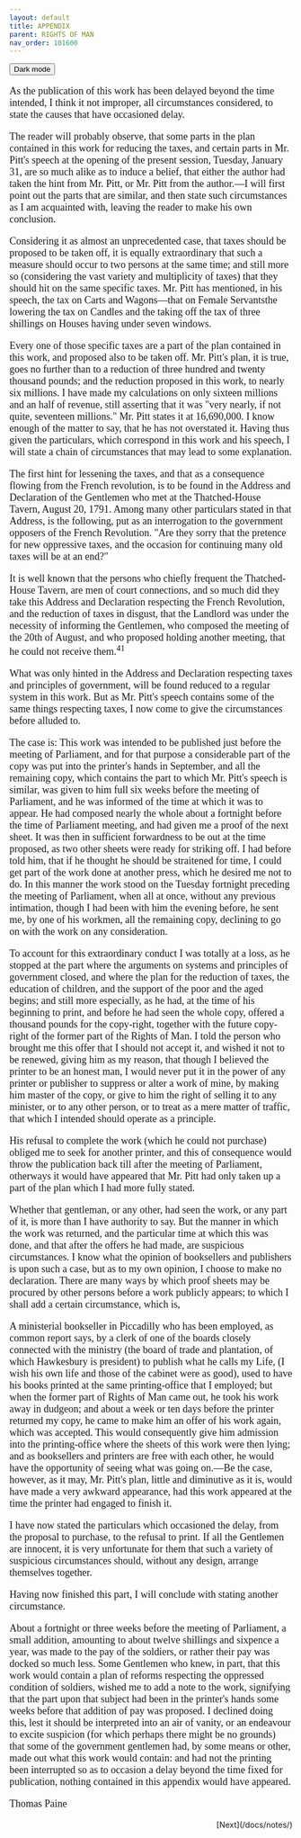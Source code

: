 ```yaml
---
layout: default
title: APPENDIX 
parent: RIGHTS OF MAN
nav_order: 101600
---
```

<button class="btn js-toggle-dark-mode">Dark mode</button>

<script>
const toggleDarkMode = document.querySelector('.js-toggle-dark-mode');

jtd.addEvent(toggleDarkMode, 'click', function(){
  if (jtd.getTheme() === 'dark') {
    jtd.setTheme('light');
    toggleDarkMode.textContent = 'Preview dark color scheme';
  } else {
    jtd.setTheme('dark');
    toggleDarkMode.textContent = 'Return to the light side';
  }
});
</script>

<div style='font-family: "Times New Roman", Times, serif; font-size: 18px' markdown="1">

As the publication of this work has been delayed beyond the time intended, I think it not improper, all circumstances considered, to state the causes that have occasioned delay.

The reader will probably observe, that some parts in the plan contained in this work for reducing the taxes, and certain parts in Mr. Pitt's speech at the opening of the present session, Tuesday, January 31, are so much alike as to induce a belief, that either the author had taken the hint from Mr. Pitt, or Mr. Pitt from the author.—I will first point out the parts that are similar, and then state such circumstances as I am acquainted with, leaving the reader to make his own conclusion.

Considering it as almost an unprecedented case, that taxes should be proposed to be taken off, it is equally extraordinary that such a measure should occur to two persons at the same time; and still more so (considering the vast variety and multiplicity of taxes) that they should hit on the same specific taxes. Mr. Pitt has mentioned, in his speech, the tax on Carts and Wagons—that on Female Servantsthe lowering the tax on Candles and the taking off the tax of three shillings on Houses having under seven windows.

Every one of those specific taxes are a part of the plan contained in this work, and proposed also to be taken off. Mr. Pitt's plan, it is true, goes no further than to a reduction of three hundred and twenty thousand pounds; and the reduction proposed in this work, to nearly six millions. I have made my calculations on only sixteen millions and an half of revenue, still asserting that it was "very nearly, if not quite, seventeen millions." Mr. Pitt states it at 16,690,000. I know enough of the matter to say, that he has not overstated it. Having thus given the particulars, which correspond in this work and his speech, I will state a chain of circumstances that may lead to some explanation.

The first hint for lessening the taxes, and that as a consequence flowing from the French revolution, is to be found in the Address and Declaration of the Gentlemen who met at the Thatched-House Tavern, August 20, 1791. Among many other particulars stated in that Address, is the following, put as an interrogation to the government opposers of the French Revolution. "Are they sorry that the pretence for new oppressive taxes, and the occasion for continuing many old taxes will be at an end?"

It is well known that the persons who chiefly frequent the Thatched-House Tavern, are men of court connections, and so much did they take this Address and Declaration respecting the French Revolution, and the reduction of taxes in disgust, that the Landlord was under the necessity of informing the Gentlemen, who composed the meeting of the 20th of August, and who proposed holding another meeting, that he could not receive them.<sup>41</sup>

What was only hinted in the Address and Declaration respecting taxes and principles of government, will be found reduced to a regular system in this work. But as Mr. Pitt's speech contains some of the same things respecting taxes, I now come to give the circumstances before alluded to.

The case is: This work was intended to be published just before the meeting of Parliament, and for that purpose a considerable part of the copy was put into the printer's hands in September, and all the remaining copy, which contains the part to which Mr. Pitt's speech is similar, was given to him full six weeks before the meeting of Parliament, and he was informed of the time at which it was to appear. He had composed nearly the whole about a fortnight before the time of Parliament meeting, and had given me a proof of the next sheet. It was then in sufficient forwardness to be out at the time proposed, as two other sheets were ready for striking off. I had before told him, that if he thought he should be straitened for time, I could get part of the work done at another press, which he desired me not to do. In this manner the work stood on the Tuesday fortnight preceding the meeting of Parliament, when all at once, without any previous intimation, though I had been with him the evening before, he sent me, by one of his workmen, all the remaining copy, declining to go on with the work on any consideration.

To account for this extraordinary conduct I was totally at a loss, as he stopped at the part where the arguments on systems and principles of government closed, and where the plan for the reduction of taxes, the education of children, and the support of the poor and the aged begins; and still more especially, as he had, at the time of his beginning to print, and before he had seen the whole copy, offered a thousand pounds for the copy-right, together with the future copy-right of the former part of the Rights of Man. I told the person who brought me this offer that I should not accept it, and wished it not to be renewed, giving him as my reason, that though I believed the printer to be an honest man, I would never put it in the power of any printer or publisher to suppress or alter a work of mine, by making him master of the copy, or give to him the right of selling it to any minister, or to any other person, or to treat as a mere matter of traffic, that which I intended should operate as a principle.

His refusal to complete the work (which he could not purchase) obliged me to seek for another printer, and this of consequence would throw the publication back till after the meeting of Parliament, otherways it would have appeared that Mr. Pitt had only taken up a part of the plan which I had more fully stated.

Whether that gentleman, or any other, had seen the work, or any part of it, is more than I have authority to say. But the manner in which the work was returned, and the particular time at which this was done, and that after the offers he had made, are suspicious circumstances. I know what the opinion of booksellers and publishers is upon such a case, but as to my own opinion, I choose to make no declaration. There are many ways by which proof sheets may be procured by other persons before a work publicly appears; to which I shall add a certain circumstance, which is,

A ministerial bookseller in Piccadilly who has been employed, as common report says, by a clerk of one of the boards closely connected with the ministry (the board of trade and plantation, of which Hawkesbury is president) to publish what he calls my Life, (I wish his own life and those of the cabinet were as good), used to have his books printed at the same printing-office that I employed; but when the former part of Rights of Man came out, he took his work away in dudgeon; and about a week or ten days before the printer returned my copy, he came to make him an offer of his work again, which was accepted. This would consequently give him admission into the printing-office where the sheets of this work were then lying; and as booksellers and printers are free with each other, he would have the opportunity of seeing what was going on.—Be the case, however, as it may, Mr. Pitt's plan, little and diminutive as it is, would have made a very awkward appearance, had this work appeared at the time the printer had engaged to finish it.

I have now stated the particulars which occasioned the delay, from the proposal to purchase, to the refusal to print. If all the Gentlemen are innocent, it is very unfortunate for them that such a variety of suspicious circumstances should, without any design, arrange themselves together.

Having now finished this part, I will conclude with stating another circumstance.

About a fortnight or three weeks before the meeting of Parliament, a small addition, amounting to about twelve shillings and sixpence a year, was made to the pay of the soldiers, or rather their pay was docked so much less. Some Gentlemen who knew, in part, that this work would contain a plan of reforms respecting the oppressed condition of soldiers, wished me to add a note to the work, signifying that the part upon that subject had been in the printer's hands some weeks before that addition of pay was proposed. I declined doing this, lest it should be interpreted into an air of vanity, or an endeavour to excite suspicion (for which perhaps there might be no grounds) that some of the government gentlemen had, by some means or other, made out what this work would contain: and had not the printing been interrupted so as to occasion a delay beyond the time fixed for publication, nothing contained in this appendix would have appeared.

Thomas Paine

</div>

<div style='text-align:right' markdown="1">
[Next](/docs/notes/)
</div>
